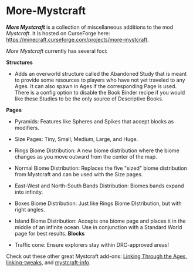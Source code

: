 # More-Mystcraft

***More Mystcraft*** is a collection of miscellaneous additions to the mod *Mystcraft*. It is hosted on CurseForge here: https://minecraft.curseforge.com/projects/more-mystcraft.

*More Mystcraft* currently has several foci:

**Structures**
* Adds an overworld structure called the Abandoned Study that is meant to provide some resources to players who have not yet traveled to any Ages. It can also spawn in Ages if the corresponding Page is used. There is a config option to disable the Book Binder recipe if you would like these Studies to be the only source of Descriptive Books.

**Pages**
* Pyramids: Features like Spheres and Spikes that accept blocks as modifiers.
* Size Pages: Tiny, Small, Medium, Large, and Huge.
* Rings Biome Distribution: A new biome distribution where the biome changes as you move outward from the center of the map.
* Normal Biome Distribution: Replaces the five "sized" biome distribution from Mystcraft and can be used with the Size pages.
* East-West and North-South Bands Distribution: Biomes bands expand into infinity.
* Boxes Biome Distribution: Just like Rings Biome DIstribution, but with right angles.
* Island Biome Distribution: Accepts one biome page and places it in the middle of an infinite ocean. Use in conjunction with a Standard World page for best results.
**Blocks**

* Traffic cone: Ensure explorers stay within DRC-approved areas!

Check out these other great Mystcraft add-ons: [Linking Through the Ages](https://minecraft.curseforge.com/projects/ltta), [linking-tweaks](https://minecraft.curseforge.com/projects/linking-tweaks), and [mystcraft-info](https://minecraft.curseforge.com/projects/mystcraft-info).
